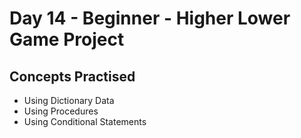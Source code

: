 # Day 14 - Beginner - Higher Lower Game Project
## Concepts Practised
- Using Dictionary Data
- Using Procedures
- Using Conditional Statements